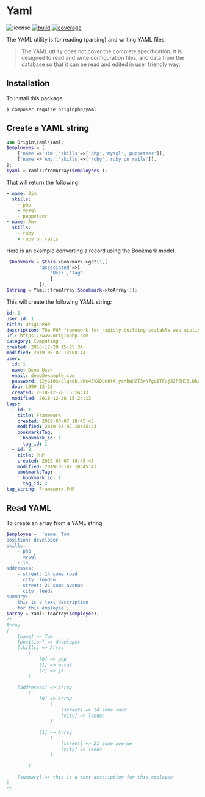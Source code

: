 # Yaml

![license](https://img.shields.io/badge/license-MIT-brightGreen.svg)
[![build](https://github.com/originphp/yaml/workflows/CI/badge.svg)](https://github.com/originphp/yaml/actions)
[![coverage](https://coveralls.io/repos/github/originphp/yaml/badge.svg?branch=master)](https://coveralls.io/github/originphp/yaml?branch=master)


The YAML utility is for reading (parsing) and writing YAML files. 

> The YAML utility does not cover the complete specification, it is designed to read and write configuration files, and data from the database so that it can be read and edited in user friendly way.

## Installation

To install this package

```linux
$ composer require originphp/yaml
```

## Create a YAML string

```php
use Origin\Yaml\Yaml;
$employees = [
    ['name'=>'Jim','skills'=>['php','mysql','puppeteer']],
    ['name'=>'Amy','skills'=>['ruby','ruby on rails']],
];
$yaml = Yaml::fromArray($employees );
```

That will return the following

```yaml
- name: Jim
  skills:
    - php
    - mysql
    - puppeteer
- name: Amy
  skills:
    - ruby
    - ruby on rails
```

Here is an example converting a record using the Bookmark model

```php
 $bookmark = $this->Bookmark->get(1,[
            'associated'=>[
                'User','Tag'
                ]
            ]);
$string = Yaml::fromArray($bookmark->toArray()); 

```

This will create the following YAML string:

```yaml
id: 1
user_id: 1
title: OriginPHP
description: The PHP framework for rapidly building scalable web applications.
url: https://www.originphp.com
category: Computing
created: 2018-12-28 15:25:34
modified: 2019-05-02 13:08:44
user: 
  id: 1
  name: Demo User
  email: demo@example.com
  password: $2y$10$/clqxdb.aWe43VXDUn8tA.yxKbWHZT3rN7gqITFaj32PZHI3.DkzW
  dob: 1999-12-28
  created: 2018-12-28 15:24:13
  modified: 2018-12-28 15:24:13
tags: 
  - id: 1
    title: Framework
    created: 2019-03-07 18:45:43
    modified: 2019-03-07 18:45:43
    bookmarksTag: 
      bookmark_id: 1
      tag_id: 1
  - id: 2
    title: PHP
    created: 2019-03-07 18:45:43
    modified: 2019-03-07 18:45:43
    bookmarksTag: 
      bookmark_id: 1
      tag_id: 2
tag_string: Framework,PHP
```

## Read YAML

To create an array from a YAML string

```php
$employee =  'name: Tom
position: developer
skills:
    - php
    - mysql
    - js
addresses:
    - street: 14 some road
      city: london
    - street: 21 some avenue
      city: leeds
summary:
    this is a text description
    for this employee';
$array = Yaml::toArray($employee);
/*
Array
(
    [name] => Tom
    [position] => developer
    [skills] => Array
        (
            [0] => php
            [1] => mysql
            [2] => js
        )

    [addresses] => Array
        (
            [0] => Array
                (
                    [street] => 14 some road
                    [city] => london
                )

            [1] => Array
                (
                    [street] => 21 some avenue
                    [city] => leeds
                )

        )

    [summary] => this is a text description for this employee
)
*/
```
